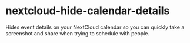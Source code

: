 # nextcloud-hide-calendar-details
Hides event details on your NextCloud calendar so you can quickly take a screenshot and share when trying to schedule with people.
